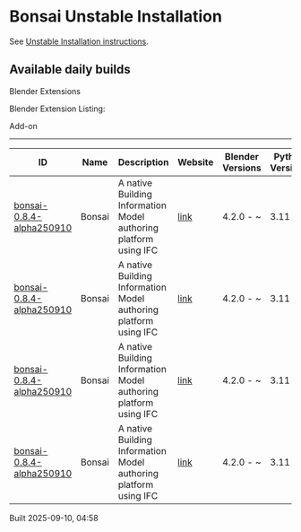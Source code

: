 # Bonsai Unstable Installation

See [Unstable Installation instructions](https://docs.bonsaibim.org/guides/development/installation.html#unstable-installation).

## Available daily builds

Blender Extensions


Blender Extension Listing:

Add-on

---

| ID | Name | Description | Website | Blender Versions | Python Versions | Platforms | Size |
| --- | --- | --- | --- | --- | --- | --- | --- |
| [bonsai-0.8.4-alpha250910](https://github.com/IfcOpenShell/IfcOpenShell/releases/download/bonsai-0.8.4-alpha2509100451/bonsai_py311-0.8.4-alpha250910-windows-x64.zip?repository=https://raw.githubusercontent.com/IfcOpenShell/bonsai_unstable_repo/main/index.json&blender_version_min=4.2.0&platforms=windows-x64&python_versions=3.11) | Bonsai | A native Building Information Model authoring platform using IFC | [link](https://bonsaibim.org/) | 4.2.0 - ~ | 3.11 | windows-x64 | 744.2MB |
| [bonsai-0.8.4-alpha250910](https://github.com/IfcOpenShell/IfcOpenShell/releases/download/bonsai-0.8.4-alpha2509100451/bonsai_py311-0.8.4-alpha250910-macos-arm64.zip?repository=https://raw.githubusercontent.com/IfcOpenShell/bonsai_unstable_repo/main/index.json&blender_version_min=4.2.0&platforms=macos-arm64&python_versions=3.11) | Bonsai | A native Building Information Model authoring platform using IFC | [link](https://bonsaibim.org/) | 4.2.0 - ~ | 3.11 | macos-arm64 | 762.5MB |
| [bonsai-0.8.4-alpha250910](https://github.com/IfcOpenShell/IfcOpenShell/releases/download/bonsai-0.8.4-alpha2509100451/bonsai_py311-0.8.4-alpha250910-macos-x64.zip?repository=https://raw.githubusercontent.com/IfcOpenShell/bonsai_unstable_repo/main/index.json&blender_version_min=4.2.0&platforms=macos-x64&python_versions=3.11) | Bonsai | A native Building Information Model authoring platform using IFC | [link](https://bonsaibim.org/) | 4.2.0 - ~ | 3.11 | macos-x64 | 759.7MB |
| [bonsai-0.8.4-alpha250910](https://github.com/IfcOpenShell/IfcOpenShell/releases/download/bonsai-0.8.4-alpha2509100451/bonsai_py311-0.8.4-alpha250910-linux-x64.zip?repository=https://raw.githubusercontent.com/IfcOpenShell/bonsai_unstable_repo/main/index.json&blender_version_min=4.2.0&platforms=linux-x64&python_versions=3.11) | Bonsai | A native Building Information Model authoring platform using IFC | [link](https://bonsaibim.org/) | 4.2.0 - ~ | 3.11 | linux-x64 | 769.4MB |

Built 2025-09-10, 04:58